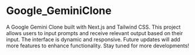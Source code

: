 # Google_GeminiClone
A Google Gemini Clone built with Next.js and Tailwind CSS. This project allows users to input prompts and receive relevant output based on their input. The interface is dynamic and responsive. Future updates will add more features to enhance functionality. Stay tuned for more developments!
